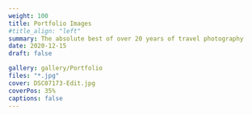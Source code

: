 ```yaml
---
weight: 100
title: Portfolio Images
#title_align: "left"
summary: The absolute best of over 20 years of travel photography
date: 2020-12-15
draft: false

gallery: gallery/Portfolio
files: "*.jpg"
cover: DSC07173-Edit.jpg
coverPos: 35%
captions: false
---
```


